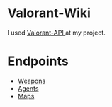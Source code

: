 # Valorant-Wiki
I used <a href="https://dash.valorant-api.com/">Valorant-API </a>at my project.
# Endpoints

<ul>
  <a href="https://dash.valorant-api.com/endpoints/weapons"><li>Weapons</li></a>
  <a href="https://dash.valorant-api.com/endpoints/agents"><li>Agents</li></a>
  <a href="https://dash.valorant-api.com/endpoints/maps"><li>Maps</li></a>
</ul>
